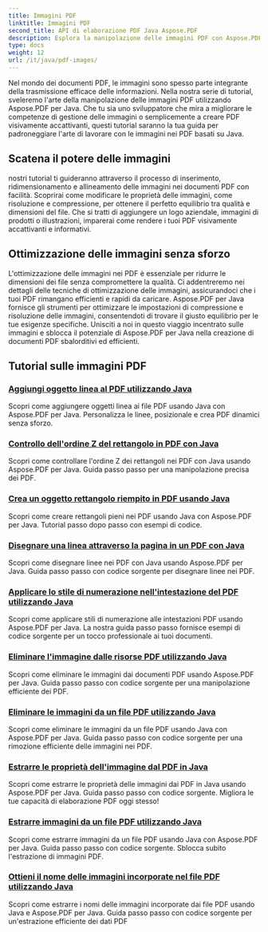 ```yaml
---
title: Immagini PDF
linktitle: Immagini PDF
second_title: API di elaborazione PDF Java Aspose.PDF
description: Esplora la manipolazione delle immagini PDF con Aspose.PDF per Java. Impara a inserire, modificare e ottimizzare le immagini nei PDF senza sforzo.
type: docs
weight: 12
url: /it/java/pdf-images/
---
```


Nel mondo dei documenti PDF, le immagini sono spesso parte integrante della trasmissione efficace delle informazioni. Nella nostra serie di tutorial, sveleremo l'arte della manipolazione delle immagini PDF utilizzando Aspose.PDF per Java. Che tu sia uno sviluppatore che mira a migliorare le competenze di gestione delle immagini o semplicemente a creare PDF visivamente accattivanti, questi tutorial saranno la tua guida per padroneggiare l'arte di lavorare con le immagini nei PDF basati su Java.

## Scatena il potere delle immagini

nostri tutorial ti guideranno attraverso il processo di inserimento, ridimensionamento e allineamento delle immagini nei documenti PDF con facilità. Scoprirai come modificare le proprietà delle immagini, come risoluzione e compressione, per ottenere il perfetto equilibrio tra qualità e dimensioni del file. Che si tratti di aggiungere un logo aziendale, immagini di prodotti o illustrazioni, imparerai come rendere i tuoi PDF visivamente accattivanti e informativi.

## Ottimizzazione delle immagini senza sforzo

L'ottimizzazione delle immagini nei PDF è essenziale per ridurre le dimensioni dei file senza compromettere la qualità. Ci addentreremo nei dettagli delle tecniche di ottimizzazione delle immagini, assicurandoci che i tuoi PDF rimangano efficienti e rapidi da caricare. Aspose.PDF per Java fornisce gli strumenti per ottimizzare le impostazioni di compressione e risoluzione delle immagini, consentendoti di trovare il giusto equilibrio per le tue esigenze specifiche. Unisciti a noi in questo viaggio incentrato sulle immagini e sblocca il potenziale di Aspose.PDF per Java nella creazione di documenti PDF sbalorditivi ed efficienti.

## Tutorial sulle immagini PDF
### [Aggiungi oggetto linea al PDF utilizzando Java](./add-line-object-to-pdf-using-java/)
Scopri come aggiungere oggetti linea ai file PDF usando Java con Aspose.PDF per Java. Personalizza le linee, posizionale e crea PDF dinamici senza sforzo.
### [Controllo dell'ordine Z del rettangolo in PDF con Java](./controlling-z-order-of-rectangle-in-pdf-with-java/)
Scopri come controllare l'ordine Z dei rettangoli nei PDF con Java usando Aspose.PDF per Java. Guida passo passo per una manipolazione precisa dei PDF.
### [Crea un oggetto rettangolo riempito in PDF usando Java](./create-filled-rectangle-object-in-pdf-using-java/)
Scopri come creare rettangoli pieni nei PDF usando Java con Aspose.PDF per Java. Tutorial passo dopo passo con esempi di codice.
### [Disegnare una linea attraverso la pagina in un PDF con Java](./drawing-line-across-the-page-in-pdf-with-java/)
Scopri come disegnare linee nei PDF con Java usando Aspose.PDF per Java. Guida passo passo con codice sorgente per disegnare linee nei PDF.
### [Applicare lo stile di numerazione nell'intestazione del PDF utilizzando Java](./apply-numbering-style-in-heading-of-pdf-using-java/)
Scopri come applicare stili di numerazione alle intestazioni PDF usando Aspose.PDF per Java. La nostra guida passo passo fornisce esempi di codice sorgente per un tocco professionale ai tuoi documenti.
### [Eliminare l'immagine dalle risorse PDF utilizzando Java](./delete-image-from-pdf-resources-using-java/)
Scopri come eliminare le immagini dai documenti PDF usando Aspose.PDF per Java. Guida passo passo con codice sorgente per una manipolazione efficiente dei PDF.
### [Eliminare le immagini da un file PDF utilizzando Java](./delete-images-from-pdf-file-using-java/)
Scopri come eliminare le immagini da un file PDF usando Java con Aspose.PDF per Java. Guida passo passo con codice sorgente per una rimozione efficiente delle immagini nei PDF.
### [Estrarre le proprietà dell'immagine dal PDF in Java](./extract-image-properties-from-pdf-in-java/)
Scopri come estrarre le proprietà delle immagini dai PDF in Java usando Aspose.PDF per Java. Guida passo passo con codice sorgente. Migliora le tue capacità di elaborazione PDF oggi stesso!
### [Estrarre immagini da un file PDF utilizzando Java](./extract-images-from-pdf-file-using-java/)
Scopri come estrarre immagini da un file PDF usando Java con Aspose.PDF per Java. Guida passo passo con codice sorgente. Sblocca subito l'estrazione di immagini PDF.
### [Ottieni il nome delle immagini incorporate nel file PDF utilizzando Java](./get-name-of-images-embedded-in-pdf-file-using-java/)
Scopri come estrarre i nomi delle immagini incorporate dai file PDF usando Java e Aspose.PDF per Java. Guida passo passo con codice sorgente per un'estrazione efficiente dei dati PDF